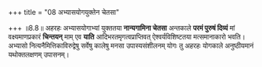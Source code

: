 +++
title = "08 अभ्यासयोगयुक्तेन चेतसा"

+++
॥8.8॥ अहरहः अभ्यासयोगाभ्यां युक्ततया **नान्यगामिना चेतसा** अन्तकाले
**परमं पुरुषं दिव्यं** मां वक्ष्यमाणप्रकारं **चिन्तयन्** माम् एव
**याति** आदिभरतमृगत्वप्राप्तिवत् ऐश्वर्यविशिष्टतया मत्समानाकारो
भवति। अभ्यासो नित्यनैमित्तिकाविरुद्वेषु सर्वेषु कालेषु मनसा
उपास्यसंशीलनम् योगः तु अहरहः योगकाले अनुष्ठीयमानं यथोक्तलक्षणम् उपासनम्।
